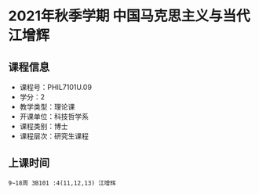 # 2021年秋季学期 中国马克思主义与当代 江增辉






## 课程信息

- 课程号：PHIL7101U.09
- 学分：2
- 教学类型：理论课
- 开课单位：科技哲学系
- 课程类别：博士
- 课程层次：研究生课程

## 上课时间

```
9~18周 3B101 :4(11,12,13) 江增辉
```

